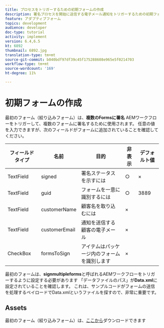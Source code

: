 ```yaml
---
title: プロセスをトリガーするための初期フォームの作成
description: 署名プロセスを開始に送信する電子メール通知をトリガーするための初期フォームを作成します。
feature: アダプティブフォーム
topics: development
audience: developer
doc-type: tutorial
activity: implement
version: 6.4,6.5
kt: 6892
thumbnail: 6892.jpg
translation-type: tm+mt
source-git-commit: b040bdf97df39c45f175288608e965e5f0214703
workflow-type: tm+mt
source-wordcount: '169'
ht-degree: 11%

---
```



# 初期フォームの作成

最初のフォーム（絞り込みフォーム）は、**複数のFormsに署名** AEMワークフローをトリガーして、複数のフォームに署名するために使用されます。 任意の値を入力できますが、次のフィールドがフォームに追加されていることを確認してください。



| フィールドタイプ | 名前 | 目的 | 非表示 | デフォルト値 |
------------------------|---------------------------------------|--------------------|--------|-----------------
| TextField | signed | 署名ステータスを示すには | ○ | × |
| TextField | guid | フォームを一意に識別するには | ○ | 3889 |
| TextField | customerName | 顧客名を取り込むには | × |
| TextField | customerEmail | 通知を送信する顧客の電子メール | × |
| CheckBox | formsToSign | アイテムはパッケージ内のフォームを識別します | × |



最初のフォームは、**signmultipleforms**と呼ばれるAEMワークフローをトリガーするように設定する必要があります
「データファイルのパス」が**Data.xml**&#x200B;に設定されていることを確認します。 これは、サンプルコードがフォームの送信を処理するペイロードでData.xmlというファイルを探すので、非常に重要です。

## Assets

最初のフォーム（絞り込みフォーム）は、[ここから](assets/refinance-form.zip)ダウンロードできます





